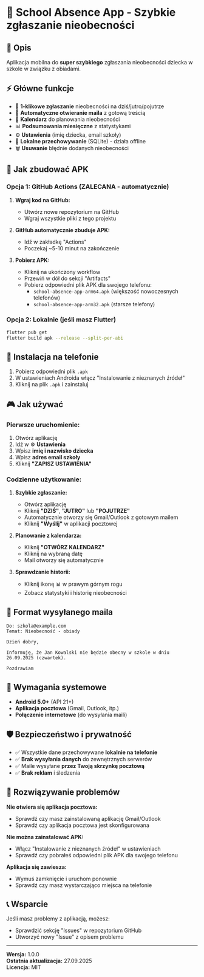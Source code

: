 # 📱 School Absence App - Szybkie zgłaszanie nieobecności

## 🎯 Opis
Aplikacja mobilna do **super szybkiego** zgłaszania nieobecności dziecka w szkole w związku z obiadami.

## ⚡ Główne funkcje
- 🚀 **1-klikowe zgłaszanie** nieobecności na dziś/jutro/pojutrze
- 📧 **Automatyczne otwieranie maila** z gotową treścią
- 📅 **Kalendarz** do planowania nieobecności
- 📊 **Podsumowania miesięczne** z statystykami
- ⚙️ **Ustawienia** (imię dziecka, email szkoły)
- 💾 **Lokalne przechowywanie** (SQLite) - działa offline
- 🗑️ **Usuwanie** błędnie dodanych nieobecności

## 🚀 Jak zbudować APK

### Opcja 1: GitHub Actions (ZALECANA - automatycznie)
1. **Wgraj kod na GitHub:**
   - Utwórz nowe repozytorium na GitHub
   - Wgraj wszystkie pliki z tego projektu

2. **GitHub automatycznie zbuduje APK:**
   - Idź w zakładkę "Actions"
   - Poczekaj ~5-10 minut na zakończenie

3. **Pobierz APK:**
   - Kliknij na ukończony workflow
   - Przewiń w dół do sekcji "Artifacts"
   - Pobierz odpowiedni plik APK dla swojego telefonu:
     - `school-absence-app-arm64.apk` (większość nowoczesnych telefonów)
     - `school-absence-app-arm32.apk` (starsze telefony)

### Opcja 2: Lokalnie (jeśli masz Flutter)
```bash
flutter pub get
flutter build apk --release --split-per-abi
```

## 📲 Instalacja na telefonie
1. Pobierz odpowiedni plik `.apk`
2. W ustawieniach Androida włącz "Instalowanie z nieznanych źródeł"
3. Kliknij na plik `.apk` i zainstaluj

## 🎮 Jak używać

### Pierwsze uruchomienie:
1. Otwórz aplikację
2. Idź w ⚙️ **Ustawienia**
3. Wpisz **imię i nazwisko dziecka**
4. Wpisz **adres email szkoły**
5. Kliknij **"ZAPISZ USTAWIENIA"**

### Codzienne użytkowanie:
1. **Szybkie zgłaszanie:**
   - Otwórz aplikację
   - Kliknij **"DZIŚ"**, **"JUTRO"** lub **"POJUTRZE"**
   - Automatycznie otworzy się Gmail/Outlook z gotowym mailem
   - Kliknij **"Wyślij"** w aplikacji pocztowej

2. **Planowanie z kalendarza:**
   - Kliknij **"OTWÓRZ KALENDARZ"**
   - Kliknij na wybraną datę
   - Mail otworzy się automatycznie

3. **Sprawdzanie historii:**
   - Kliknij ikonę 📊 w prawym górnym rogu
   - Zobacz statystyki i historię nieobecności

## 📧 Format wysyłanego maila
```
Do: szkola@example.com
Temat: Nieobecność - obiady

Dzień dobry,

Informuję, że Jan Kowalski nie będzie obecny w szkole w dniu 26.09.2025 (czwartek).

Pozdrawiam
```

## 🔧 Wymagania systemowe
- **Android 5.0+** (API 21+)
- **Aplikacja pocztowa** (Gmail, Outlook, itp.)
- **Połączenie internetowe** (do wysyłania maili)

## 🛡️ Bezpieczeństwo i prywatność
- ✅ Wszystkie dane przechowywane **lokalnie na telefonie**
- ✅ **Brak wysyłania danych** do zewnętrznych serwerów
- ✅ Maile wysyłane **przez Twoją skrzynkę pocztową**
- ✅ **Brak reklam** i śledzenia

## 🐛 Rozwiązywanie problemów

**Nie otwiera się aplikacja pocztowa:**
- Sprawdź czy masz zainstalowaną aplikację Gmail/Outlook
- Sprawdź czy aplikacja pocztowa jest skonfigurowana

**Nie można zainstalować APK:**
- Włącz "Instalowanie z nieznanych źródeł" w ustawieniach
- Sprawdź czy pobrałeś odpowiedni plik APK dla swojego telefonu

**Aplikacja się zawiesza:**
- Wymuś zamknięcie i uruchom ponownie
- Sprawdź czy masz wystarczająco miejsca na telefonie

## 📞 Wsparcie
Jeśli masz problemy z aplikacją, możesz:
- Sprawdzić sekcję "Issues" w repozytorium GitHub
- Utworzyć nowy "Issue" z opisem problemu

---

**Wersja:** 1.0.0  
**Ostatnia aktualizacja:** 27.09.2025  
**Licencja:** MIT
